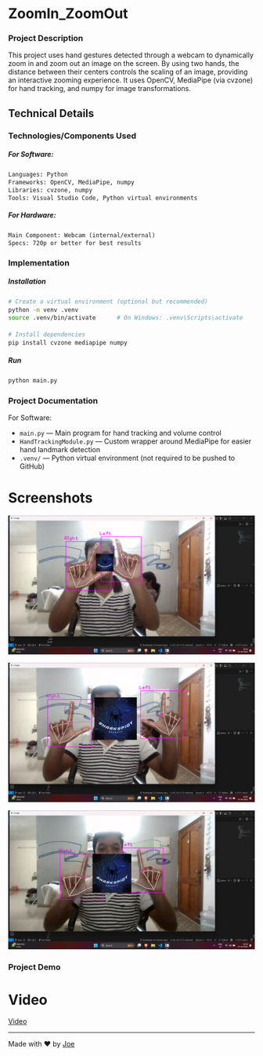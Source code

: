 # ZoomIn_ZoomOut

### Project Description
This project uses hand gestures detected through a webcam to dynamically zoom in and zoom out an image on the screen.
By using two hands, the distance between their centers controls the scaling of an image, providing an interactive zooming experience.
It uses OpenCV, MediaPipe (via cvzone) for hand tracking, and numpy for image transformations.

## Technical Details
### Technologies/Components Used
##### For Software:
    Languages: Python
    Frameworks: OpenCV, MediaPipe, numpy
    Libraries: cvzone, numpy
    Tools: Visual Studio Code, Python virtual environments

##### For Hardware:
    Main Component: Webcam (internal/external)
    Specs: 720p or better for best results


### Implementation
##### Installation
```bash
# Create a virtual environment (optional but recommended)
python -m venv .venv
source .venv/bin/activate      # On Windows: .venv\Scripts\activate

# Install dependencies
pip install cvzone mediapipe numpy
```
##### Run  
```bash
python main.py
```


### Project Documentation
For Software:
- `main.py` — Main program for hand tracking and volume control  
- `HandTrackingModule.py` — Custom wrapper around MediaPipe for easier hand landmark detection  
- `.venv/` — Python virtual environment (not required to be pushed to GitHub)  



# Screenshots
![Screenshot1](https://github.com/SharkSpidy/ZoomIn_ZoomOut/blob/main/Media/sc1.png)

![Screenshot2](https://github.com/SharkSpidy/ZoomIn_ZoomOut/blob/main/Media/sc2.png)

![Screenshot3](https://github.com/SharkSpidy/ZoomIn_ZoomOut/blob/main/Media/sc3.png)

### Project Demo
# Video
[Video](https://github.com/SharkSpidy/ZoomIn_ZoomOut/blob/main/Media/Recording%202025-04-27%20210849.mp4)

---
Made with ❤️ by [Joe](https://github.com/SharkSpidy)
